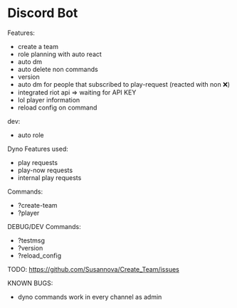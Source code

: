 # Discord Bot

Features:
- create a team 
- role planning with auto react
- auto dm
- auto delete non commands
- version 
- auto dm for people that subscribed to play-request (reacted with non :x:)
- integrated riot api => waiting for API KEY
- lol player information
- reload config on command

dev:
- auto role

Dyno Features used:
- play requests
- play-now requests
- internal play requests

Commands:
- ?create-team
- ?player

DEBUG/DEV Commands:
- ?testmsg
- ?version
- ?reload_config

TODO:
https://github.com/Susannova/Create_Team/issues

KNOWN BUGS:
- dyno commands work in every channel as admin
